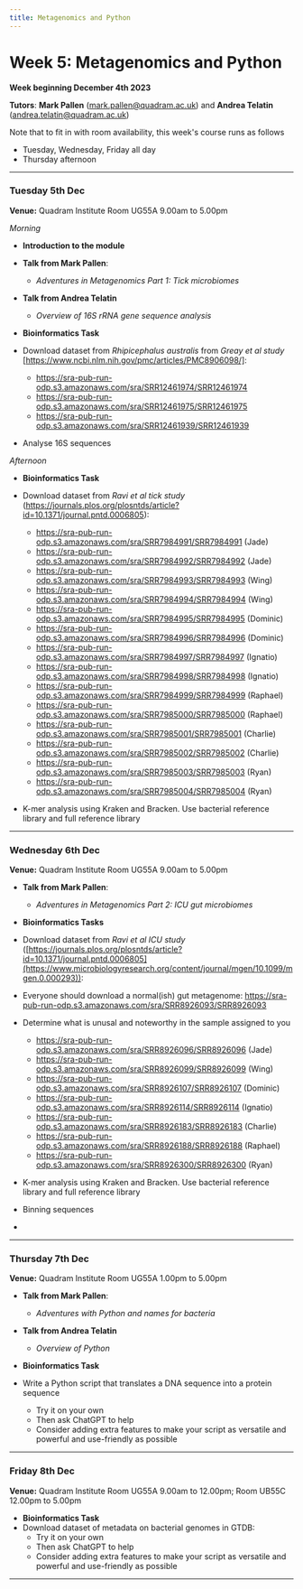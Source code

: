 ```yaml
---
title: Metagenomics and Python
---
```


# Week 5: Metagenomics and Python
**Week beginning December 4th 2023**

**Tutors**: **Mark Pallen** ([mark.pallen@quadram.ac.uk](mailto:mark.pallen@quadram.ac.uk)) and **Andrea Telatin** ([andrea.telatin@quadram.ac.uk](mailto:andrea.telatin))

Note that to fit in with room availability, this week's course runs as follows
- Tuesday, Wednesday, Friday all day
- Thursday afternoon

***

### Tuesday 5th Dec
**Venue:** Quadram Institute Room UG55A 9.00am to 5.00pm

*Morning*

- **Introduction to the module**
- **Talk from Mark Pallen**:
  -  _Adventures in Metagenomics Part 1: Tick microbiomes_
- **Talk from Andrea Telatin**
  - _Overview of 16S rRNA gene sequence analysis_
- **Bioinformatics Task**  
- Download dataset from _Rhipicephalus australis_ from _Greay et al study_ [https://www.ncbi.nlm.nih.gov/pmc/articles/PMC8906098/]:

  - https://sra-pub-run-odp.s3.amazonaws.com/sra/SRR12461974/SRR12461974
  - https://sra-pub-run-odp.s3.amazonaws.com/sra/SRR12461975/SRR12461975
  - https://sra-pub-run-odp.s3.amazonaws.com/sra/SRR12461939/SRR12461939

- Analyse 16S sequences

*Afternoon*
- **Bioinformatics Task**  
- Download dataset from _Ravi et al tick study_ (https://journals.plos.org/plosntds/article?id=10.1371/journal.pntd.0006805):
  -  https://sra-pub-run-odp.s3.amazonaws.com/sra/SRR7984991/SRR7984991  (Jade)
  -  https://sra-pub-run-odp.s3.amazonaws.com/sra/SRR7984992/SRR7984992  (Jade)
  -  https://sra-pub-run-odp.s3.amazonaws.com/sra/SRR7984993/SRR7984993  (Wing)
  -  https://sra-pub-run-odp.s3.amazonaws.com/sra/SRR7984994/SRR7984994  (Wing)
  -  https://sra-pub-run-odp.s3.amazonaws.com/sra/SRR7984995/SRR7984995  (Dominic)
  -  https://sra-pub-run-odp.s3.amazonaws.com/sra/SRR7984996/SRR7984996  (Dominic)
  -  https://sra-pub-run-odp.s3.amazonaws.com/sra/SRR7984997/SRR7984997  (Ignatio)
  -  https://sra-pub-run-odp.s3.amazonaws.com/sra/SRR7984998/SRR7984998  (Ignatio)
  -  https://sra-pub-run-odp.s3.amazonaws.com/sra/SRR7984999/SRR7984999  (Raphael)
  -  https://sra-pub-run-odp.s3.amazonaws.com/sra/SRR7985000/SRR7985000  (Raphael)
  -  https://sra-pub-run-odp.s3.amazonaws.com/sra/SRR7985001/SRR7985001  (Charlie)
  -  https://sra-pub-run-odp.s3.amazonaws.com/sra/SRR7985002/SRR7985002  (Charlie)
  -  https://sra-pub-run-odp.s3.amazonaws.com/sra/SRR7985003/SRR7985003  (Ryan)
  -  https://sra-pub-run-odp.s3.amazonaws.com/sra/SRR7985004/SRR7985004  (Ryan)

- K-mer analysis using Kraken and Bracken. Use bacterial reference library and full reference library

***

### Wednesday 6th Dec

**Venue:** Quadram Institute Room UG55A 9.00am to 5.00pm

- **Talk from Mark Pallen**:
  -  _Adventures in Metagenomics Part 2: ICU gut microbiomes_

- **Bioinformatics Tasks**  
- Download dataset from _Ravi et al ICU study_ ([https://journals.plos.org/plosntds/article?id=10.1371/journal.pntd.0006805](https://www.microbiologyresearch.org/content/journal/mgen/10.1099/mgen.0.000293)):
- Everyone should download a normal(ish) gut metagenome: https://sra-pub-run-odp.s3.amazonaws.com/sra/SRR8926093/SRR8926093
- Determine what is unusal and noteworthy in the sample assigned to you
  -  https://sra-pub-run-odp.s3.amazonaws.com/sra/SRR8926096/SRR8926096 (Jade)
  -  https://sra-pub-run-odp.s3.amazonaws.com/sra/SRR8926099/SRR8926099 (Wing)
  -  https://sra-pub-run-odp.s3.amazonaws.com/sra/SRR8926107/SRR8926107 (Dominic)
  -  https://sra-pub-run-odp.s3.amazonaws.com/sra/SRR8926114/SRR8926114 (Ignatio)
  -  https://sra-pub-run-odp.s3.amazonaws.com/sra/SRR8926183/SRR8926183 (Charlie)
  -  https://sra-pub-run-odp.s3.amazonaws.com/sra/SRR8926188/SRR8926188 (Raphael)
  -  https://sra-pub-run-odp.s3.amazonaws.com/sra/SRR8926300/SRR8926300 (Ryan)
- K-mer analysis using Kraken and Bracken. Use bacterial reference library and full reference library
- Binning sequences
- 
***

### Thursday 7th Dec
**Venue:** Quadram Institute Room UG55A 1.00pm to 5.00pm
- **Talk from Mark Pallen**:
  -  _Adventures with Python and names for bacteria_
- **Talk from Andrea Telatin**
  - _Overview of Python_

- **Bioinformatics Task**
- Write a Python script that translates a DNA sequence into a protein sequence
  - Try it on your own
  - Then ask ChatGPT to help
  - Consider adding extra features to make your script as versatile and powerful and use-friendly as possible

***

### Friday 8th Dec
**Venue:** Quadram Institute Room UG55A 9.00am to 12.00pm; Room UB55C 12.00pm  to 5.00pm

- **Bioinformatics Task**
- Download dataset of metadata on bacterial genomes in GTDB: 
  - Try it on your own
  - Then ask ChatGPT to help
  - Consider adding extra features to make your script as versatile and powerful and use-friendly as possible

***
